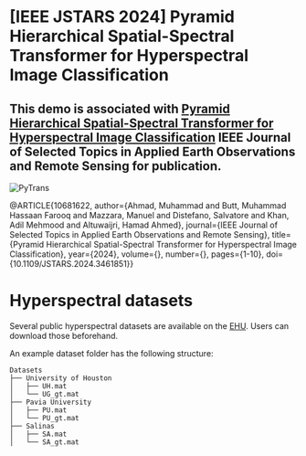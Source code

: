 # [IEEE JSTARS 2024] Pyramid Hierarchical Spatial-Spectral Transformer for Hyperspectral Image Classification

## This demo is associated with [Pyramid Hierarchical Spatial-Spectral Transformer for Hyperspectral Image Classification]([https://arxiv.org/abs/2404.14945](https://ieeexplore.ieee.org/document/10681622)) IEEE Journal of Selected Topics in Applied Earth Observations and Remote Sensing for publication.


![PyTrans](https://github.com/user-attachments/assets/7980ce17-c3a2-4bfc-b3c7-88ea7b1880ef)


@ARTICLE{10681622,
  author={Ahmad, Muhammad and Butt, Muhammad Hassaan Farooq and Mazzara, Manuel and Distefano, Salvatore and Khan, Adil Mehmood and Altuwaijri, Hamad Ahmed},
  journal={IEEE Journal of Selected Topics in Applied Earth Observations and Remote Sensing}, 
  title={Pyramid Hierarchical Spatial-Spectral Transformer for Hyperspectral Image Classification}, 
  year={2024},
  volume={},
  number={},
  pages={1-10},
  doi={10.1109/JSTARS.2024.3461851}}

# Hyperspectral datasets

Several public hyperspectral datasets are available on the [EHU]([http://www.ehu.eus/ccwintco/index.php?title=Hyperspectral_Remote_Sensing_Scenes](https://www.ehu.eus/ccwintco/index.php/Hyperspectral_Remote_Sensing_Scenes)). Users can download those beforehand. 

An example dataset folder has the following structure:
```
Datasets
├── University of Houston
│   ├── UH.mat
│   └── UG_gt.mat
├── Pavia University
│   ├── PU.mat
│   └── PU_gt.mat
├── Salinas
│   ├── SA.mat
│   └── SA_gt.mat
